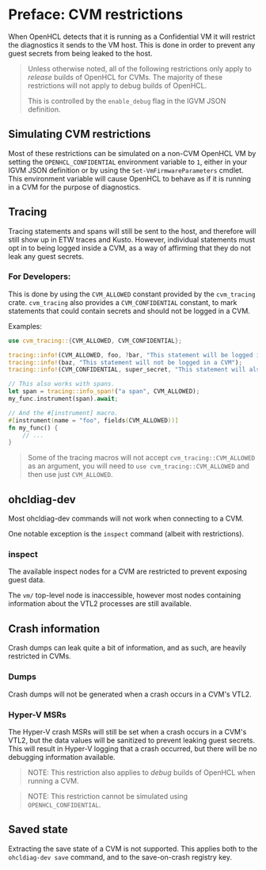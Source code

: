 # Preface: CVM restrictions

When OpenHCL detects that it is running as a Confidential VM it will restrict the diagnostics it
sends to the VM host. This is done in order to prevent any guest secrets from being leaked to the
host.

> Unless otherwise noted, all of the following restrictions only apply to
> _release_ builds of OpenHCL for CVMs. The majority of these restrictions will
> not apply to debug builds of OpenHCL.
>
> This is controlled by the `enable_debug` flag in the IGVM JSON definition.

## Simulating CVM restrictions

Most of these restrictions can be simulated on a non-CVM OpenHCL VM by setting the
`OPENHCL_CONFIDENTIAL` environment variable to `1`, either in your IGVM JSON definition or by
using the `Set-VmFirmwareParameters` cmdlet. This environment variable will cause OpenHCL to
behave as if it is running in a CVM for the purpose of diagnostics.

## Tracing

Tracing statements and spans will still be sent to the host, and therefore will still show up in
ETW traces and Kusto. However, individual statements must opt in to being logged inside a CVM, as a
way of affirming that they do not leak any guest secrets.

### For Developers:

This is done by using the `CVM_ALLOWED`
constant provided by the `cvm_tracing` crate. `cvm_tracing` also provides a `CVM_CONFIDENTIAL`
constant, to mark statements that could contain secrets and should not be logged in a CVM.

Examples:

```rust
use cvm_tracing::{CVM_ALLOWED, CVM_CONFIDENTIAL};

tracing::info!(CVM_ALLOWED, foo, ?bar, "This statement will be logged in a CVM");
tracing::info!(baz, "This statement will not be logged in a CVM");
tracing::info!(CVM_CONFIDENTIAL, super_secret, "This statement will also not be logged in a CVM");

// This also works with spans.
let span = tracing::info_span!("a span", CVM_ALLOWED);
my_func.instrument(span).await;

// And the #[instrument] macro.
#[instrument(name = "foo", fields(CVM_ALLOWED))]
fn my_func() {
    // ...
}
```

> Some of the tracing macros will not accept `cvm_tracing::CVM_ALLOWED` as an
> argument, you will need to `use cvm_tracing::CVM_ALLOWED` and then use just
> `CVM_ALLOWED`.

## ohcldiag-dev

Most ohcldiag-dev commands will not work when connecting to a CVM.

One notable exception is the `inspect` command (albeit with restrictions).

### inspect

The available inspect nodes for a CVM are restricted to prevent exposing guest data.

The `vm/` top-level node is inaccessible, however most nodes containing
information about the VTL2 processes are still available.

## Crash information

Crash dumps can leak quite a bit of information, and as such, are heavily
restricted in CVMs.

### Dumps

Crash dumps will not be generated when a crash occurs in a CVM's VTL2.

### Hyper-V MSRs

The Hyper-V crash MSRs will still be set when a crash occurs in a CVM's VTL2, but the data values
will be sanitized to prevent leaking guest secrets. This will result in Hyper-V logging that a
crash occurred, but there will be no debugging information available.

> NOTE: This restriction also applies to _debug_ builds of OpenHCL when running a CVM.

> NOTE: This restriction cannot be simulated using `OPENHCL_CONFIDENTIAL`.

## Saved state

Extracting the save state of a CVM is not supported. This applies both to the `ohcldiag-dev save` command,
and to the save-on-crash registry key.
